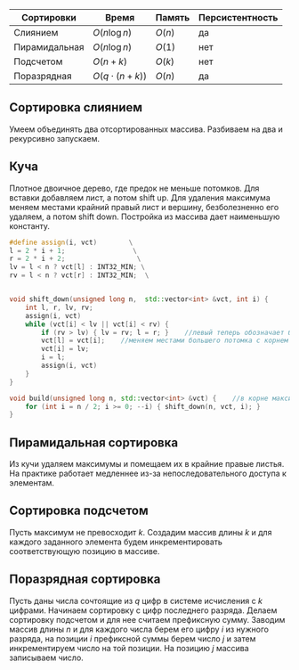 | Сортировки | Время | Память |  Персистентность | 
|------------|------------|------------|------------|
| Слиянием | $O(n \log{n})$ | $O(n)$ | да |
| Пирамидальная | $O(n \log{n})$ | $O(1)$ | нет | 
| Подсчетом | $O(n + k)$ | $O(k)$ | нет | 
| Поразрядная | $O(q \cdot (n + k))$| $O(n)$ | да | 



## Сортировка слиянием
Умеем объединять два отсортированных массива. Разбиваем на два и рекурсивно запускаем.

## Куча
Плотное двоичное дерево, где предок не меньше потомков. Для вставки добавляем лист, а потом shift up. Для удаления максимума меняем местами крайний правый лист и вершину, безболезненно его удаляем, а потом shift down. Постройка из массива дает наименьшую константу.

```cpp
#define assign(i, vct)        \
l = 2 * i + 1;                 \
r = 2 * i + 2;                  \
lv = l < n ? vct[l] : INT32_MIN; \
rv = l < n ? vct[r] : INT32_MIN;  \


void shift_down(unsigned long n,  std::vector<int> &vct, int i) {
    int l, r, lv, rv;
    assign(i, vct)
    while (vct[i] < lv || vct[i] < rv) {
        if (rv > lv) { lv = rv; l = r; }    //левый теперь обозначает большего потомка
        vct[l] = vct[i];    //меняем местами большего потомка с корнем
        vct[i] = lv;
        i = l;
        assign(i, vct)
    }
}

void build(unsigned long n, std::vector<int> &vct) {    //в корне максимум
    for (int i = n / 2; i >= 0; --i) { shift_down(n, vct, i); }
}
```

## Пирамидальная сортировка
Из кучи удаляем максимумы и помещаем их в крайние правые листья. На практике работает медленнее из-за непоследовательного доступа к элементам.

## Сортировка подсчетом
Пусть максимум не превосходит $k$. Создадим массив длины $k$ и для каждого заданного элемента будем инкрементировать соответствующую позицию в массиве.

## Поразрядная сортировка
Пусть даны числа сочтоящие из $q$ цифр в системе исчисления с $k$ цифрами. Начинаем сортировку с цифр последнего разряда. Делаем сортировку подсчетом и для нее считаем префиксную сумму. Заводим массив длины $n$ и для каждого числа берем его цифру $i$ из нужного разряда, на позиции $i$ префиксной суммы берем число $j$ и затем инкрементируем число на той позиции. На позицию $j$ массива записываем число. 


